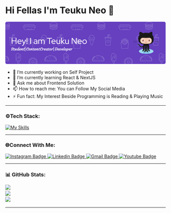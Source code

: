 # Hi Fellas I'm Teuku Neo 👋

![Teuku Neo](./img/github-header-image.png)

<!--
**TeukuNeo/TeukuNeo** is a ✨ _special_ ✨ repository because its `README.md` (this file) appears on your GitHub profile.

Here are some ideas to get you started:

- 🔭 I’m currently working on ...
- 🌱 I’m currently learning ...
- 👯 I’m looking to collaborate on ...
- 🤔 I’m looking for help with ...
- 💬 Ask me about ...
- 📫 How to reach me: ...
- 😄 Pronouns: ...
- ⚡ Fun fact: ...
-->

- 🔭 I’m currently working on Self Project
- 🌱 I’m currently learning React & NextJS
- 💬 Ask me about Frontend Solution
- 📫 How to reach me: You can Follow My Social Media
- ⚡ Fun fact: My Interest Beside Programming is Reading & Playing Music

---

### ⚙️Tech Stack:

[![My Skills](https://skillicons.dev/icons?i=js,html,css,react,next,tailwind,figma,webflow,nodejs,express,python,django,php,laravel,mysql,git&perline=8)](https://skillicons.dev)

---

### 🌐Connect With Me:
<a href="https://www.instagram.com/teukuneo/" target="_blank">
    <img src="https://img.shields.io/badge/Instagram-E4405F?style=for-the-badge&logo=instagram&logoColor=white" alt="Instagram Badge">
</a>
<a href="https://www.linkedin.com/in/teuku-neo-708935292/">
   <img src="https://img.shields.io/badge/LinkedIn-0077B5?style=for-the-badge&logo=linkedin&logoColor=white" alt="Linkedin Badge"/>
</a>
<a href="mailto:pandogamers@gmail.com">
  <img src="https://img.shields.io/badge/Gmail-D14836?style=for-the-badge&logo=gmail&logoColor=white" alt="Gmail Badge"/>
</a>
<a href="https://www.youtube.com/@teukuneo">
  <img src="https://img.shields.io/badge/YouTube-FF0000?style=for-the-badge&logo=youtube&logoColor=white" alt="Youtube Badge"/>
</a>

---

### 📊 GitHub Stats:
![](https://github-readme-stats.vercel.app/api?username=TeukuNeo&theme=dark&hide_border=false&include_all_commits=false&count_private=false)<br/>
![](https://nirzak-streak-stats.vercel.app/?user=TeukuNeo&theme=dark&hide_border=false)<br/>
![](https://github-readme-stats.vercel.app/api/top-langs/?username=TeukuNeo&theme=dark&hide_border=false&include_all_commits=false&count_private=false&layout=compact)

---

<!-- Proudly created with GPRM ( https://gprm.itsvg.in ) -->